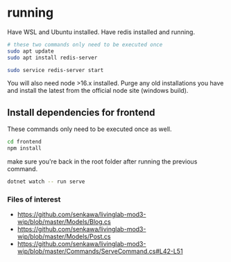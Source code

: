# running

Have WSL and Ubuntu installed. Have redis installed and running.
```sh
# these two commands only need to be executed once
sudo apt update
sudo apt install redis-server

sudo service redis-server start
```

You will also need node >16.x installed. Purge any old installations you have and install the latest from the official node site (windows build).

## Install dependencies for frontend

These commands only need to be executed once as well.

```sh
cd frontend
npm install
```

make sure you're back in the root folder after running the previous command.

```sh
dotnet watch -- run serve
```

### Files of interest
- https://github.com/senkawa/livinglab-mod3-wip/blob/master/Models/Blog.cs
- https://github.com/senkawa/livinglab-mod3-wip/blob/master/Models/Post.cs
- https://github.com/senkawa/livinglab-mod3-wip/blob/master/Commands/ServeCommand.cs#L42-L51
